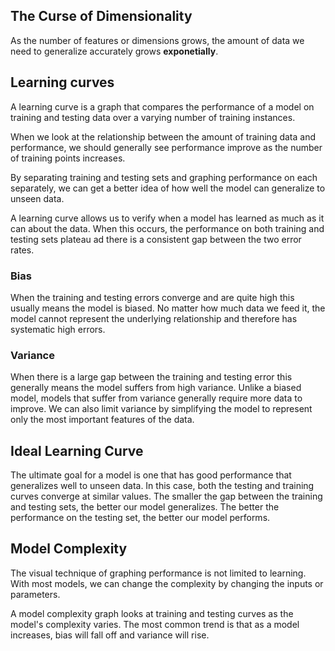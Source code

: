 ## The Curse of Dimensionality

As the number of features or dimensions grows, the amount of data we need to generalize accurately grows **exponetially**.

## Learning curves

A learning curve is a graph that compares the performance of a model on training and testing data over a varying number of training instances.

When we look at the relationship between the amount of training data and performance, we should generally see performance improve as the number of training points increases.

By separating training and testing sets and graphing performance on each separately, we can get a better idea of how well the model can generalize to unseen data.

A learning curve allows us to verify when a model has learned as much as it can about the data. When this occurs, the performance on both training and testing sets plateau ad there is a consistent gap between the two error rates.

### Bias

When the training and testing errors converge and are quite high this usually means the model is biased. No matter how much data we feed it, the model cannot represent the underlying relationship and therefore has systematic high errors.

### Variance

When there is a large gap between the training and testing error this generally means the model suffers from high variance. Unlike a biased model, models that suffer from variance generally require more data to improve. We can also limit variance by simplifying the model to represent only the most important features of the data.

## Ideal Learning Curve
The ultimate goal for a model is one that has good performance that generalizes well to unseen data. In this case, both the testing and training curves converge at similar values. The smaller the gap between the training and testing sets, the better our model generalizes. The better the performance on the testing set, the better our model performs.

## Model Complexity
The visual technique of graphing performance is not limited to learning. With most models, we can change the complexity by changing the inputs or parameters.

A model complexity graph looks at training and testing curves as the model's complexity varies. The most common trend is that as a model increases, bias will fall off and variance will rise.
